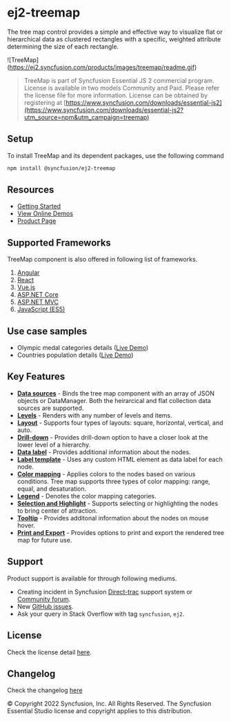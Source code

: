 # ej2-treemap

The tree map control provides a simple and effective way to visualize flat or hierarchical data as clustered rectangles with a specific, weighted attribute determining the size of each rectangle.

![TreeMap] (https://ej2.syncfusion.com/products/images/treemap/readme.gif)

> TreeMap is part of Syncfusion Essential JS 2 commercial program. License is available in two models Community and Paid. Please refer the license file for more information. License can be obtained by registering at [https://www.syncfusion.com/downloads/essential-js2](https://www.syncfusion.com/downloads/essential-js2?utm_source=npm&utm_campaign=treemap)

## Setup

To install TreeMap and its dependent packages, use the following command

```sh
npm install @syncfusion/ej2-treemap
```

## Resources

* [Getting Started](https://ej2.syncfusion.com/documentation/treemap/getting-started.html?lang=typescript)
* [View Online Demos](https://ej2.syncfusion.com/demos/?utm_source=npm&utm_campaign=treemap#/material/treemap/default.html)
* [Product Page](https://www.syncfusion.com/products/javascript/treemap)

## Supported Frameworks

TreeMap component is also offered in following list of frameworks.

1. [Angular](https://www.npmjs.com/package/@syncfusion/ej2-ng-treemap?utm_source=npm&utm_campaign=treemap)
2. [React](https://www.npmjs.com/package/@syncfusion/ej2-react-treemap?utm_source=npm&utm_campaign=treemap)
3. [Vue.js](https://www.npmjs.com/package/@syncfusion/ej2-vue-treemap?utm_source=npm&utm_campaign=treemap)
4. [ASP.NET Core](https://aspdotnetcore.syncfusion.com/TreeMap/Default#/material)
5. [ASP.NET MVC](https://aspnetmvc.syncfusion.com/TreeMap/Default#/material)
6. [JavaScript (ES5)](https://www.syncfusion.com/products/javascript/treemap)

## Use case samples

* Olympic medal categories details ([Live Demo](https://ej2.syncfusion.com/demos/?utm_source=npm&utm_campaign=treemap#/material/treemap/customization.html))
* Countries population details ([Live Demo](https://ej2.syncfusion.com/demos/?utm_source=npm&utm_campaign=treemap#/material/treemap/drilldown.html))

## Key Features

* [**Data sources**](https://ej2.syncfusion.com/demos/?utm_source=npm&utm_campaign=treemap#/material/treemap/pie.html) - Binds the tree map component with an array of JSON objects or DataManager. Both the heirarcical and flat collection data sources are supported.
* [**Levels**](https://ej2.syncfusion.com/demos/?utm_source=npm&utm_campaign=treemap#/material/treemap/default.html) - Renders with any number of levels and items.
* [**Layout**](https://ej2.syncfusion.com/demos/?utm_source=npm&utm_campaign=treemap#/material/treemap/layout.html) - Supports four types of layouts: square, horizontal, vertical, and auto.
* [**Drill-down**](https://ej2.syncfusion.com/demos/?utm_source=npm&utm_campaign=treemap#/material/treemap/drilldown.html) - Provides drill-down option to have a closer look at the lower level of a hierarchy.
* [**Data label**](https://ej2.syncfusion.com/demos/?utm_source=npm&utm_campaign=treemap#/material/treemap/label.html) - Provides additional information about the nodes.
* [**Label template**](https://ej2.syncfusion.com/demos/?utm_source=npm&utm_campaign=treemap#/material/treemap/customization.html) - Uses any custom HTML element as data label for each node.
* [**Color mapping**](https://ej2.syncfusion.com/demos/?utm_source=npm&utm_campaign=treemap#/material/treemap/label.html) - Applies colors to the nodes based on various conditions. Tree map supports three types of color mapping: range, equal, and desaturation.
* [**Legend**](https://ej2.syncfusion.com/demos/?utm_source=npm&utm_campaign=treemap#/material/treemap/election.html) - Denotes the color mapping categories.
* [**Selection and Highlight**](https://ej2.syncfusion.com/demos/?utm_source=npm&utm_campaign=treemap#/material/treemap/selection.html) - Supports selecting or highlighting the nodes to bring center of attraction.
* [**Tooltip**](https://ej2.syncfusion.com/demos/?utm_source=npm&utm_campaign=treemap#/material/treemap/tooltip.html) - Provides additonal information about the nodes on mouse hover.
* [**Print and Export**](https://ej2.syncfusion.com/demos/?utm_source=npm&utm_campaign=treemap#/material/treemap/print.html) - Provides options to print and export the rendered tree map for future use.

## Support

Product support is available for through following mediums.

* Creating incident in Syncfusion [Direct-trac](https://www.syncfusion.com/support/directtrac/incidents?utm_source=npm&utm_campaign=treemap) support system or [Community forum](https://www.syncfusion.com/forums/essential-js2?utm_source=npm&utm_campaign=treemap).
* New [GitHub issues](https://github.com/syncfusion/ej2-javascript-ui-controls/issues).
* Ask your query in Stack Overflow with tag `syncfusion`, `ej2`.

## License

Check the license detail [here](https://github.com/syncfusion/ej2-javascript-ui-controls/blob/master/controls/treemap/license?utm_source=npm&utm_campaign=treemap).

## Changelog

Check the changelog [here](https://github.com/syncfusion/ej2-javascript-ui-controls/blob/master/controls/treemap/CHANGELOG.md?utm_source=npm&utm_campaign=treemap)

© Copyright 2022 Syncfusion, Inc. All Rights Reserved. The Syncfusion Essential Studio license and copyright applies to this distribution.